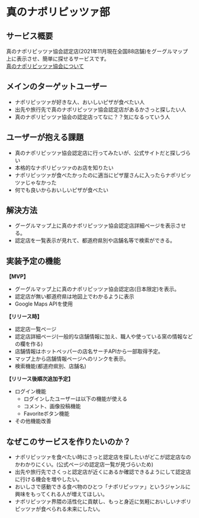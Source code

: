 # 真のナポリピッツァ部
## サービス概要
真のナポリピッツァ協会認定店(2021年11月現在全国88店舗)をグーグルマップ上に表示させ、簡単に探せるサービスです。  
[真のナポリピッツァ協会について](https://partenope.jp/about/vera_pizza.html)

## メインのターゲットユーザー
- ナポリピッツァが好きな人、おいしいピザが食べたい人
- 出先や旅行先で真のナポリピッツァ協会認定店があるかさっと探したい人
- 真のナポリピッツァ協会の認定店ってなに？？気になるっていう人

## ユーザーが抱える課題
- 真のナポリピッツァ協会認定店に行ってみたいが、公式サイトだと探しづらい
- 本格的なナポリピッツァのお店を知りたい
- ナポリピッツァが食べたかったのに適当にピザ屋さんに入ったらナポリピッツァじゃなかった
- 何でも良いからおいしいピザが食べたい

## 解決方法
- グーグルマップ上に真のナポリピッツァ協会認定店詳細ページを表示させる。
- 認定店を一覧表示が見れて、都道府県別や店舗名等で検索ができる。

## 実装予定の機能
**【MVP】**
  - グーグルマップ上に真のナポリピッツァ協会認定店(日本限定)を表示。
  - 認定店が無い都道府県は地図上でわかるように表示
  - Google Maps APIを使用  

**【リリース時】**
  - 認定店一覧ページ
  - 認定店詳細ページ(一般的な店舗情報に加え、職人や使っている窯の情報などの欄を作る)
  - 店舗情報はホットペッパーの店名サーチAPIから一部取得予定。
  - マップ上から店舗情報ページへのリンクを表示。
  - 検索機能(都道府県別、店舗名)  

**【リリース後順次追加予定】**
  - ログイン機能
    - ログインしたユーザーは以下の機能が使える
    - コメント、画像投稿機能
    - Favoriteボタン機能
  - その他機能改善

## なぜこのサービスを作りたいのか？
- ナポリピッツァを食べたい時にさっと認定店を探したいがどこが認定店なのかわかりにくい。(公式ページの認定店一覧が見づらいため)  
- 出先や旅行先でさくっと認定店が近くにあるか確認できるようにして認定店に行ける機会を増やしたい。  
- おいしさで感動できる食べ物のひとつ「ナポリピッツァ」というジャンルに興味をもってくれる人が増えてほしい。
- ナポリピッツァ界隈の活性化に貢献し、もっと身近に気軽においしいナポリピッツァが食べられる未来にしたい。
